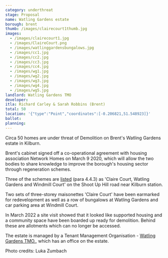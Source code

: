 ```yaml
---
category: underthreat
stage: Proposal
name: Watling Gardens estate
borough: brent
thumb: /images/clairecourt1thumb.jpg
images:
  - /images/clairecourt1.jpg
  - /images/ClaireCourt.png
  - /images/watlinggardensbungalows.jpg
  - /images/cc1.jpg
  - /images/cc2.jpg
  - /images/cc3.jpg
  - /images/cc4.jpg
  - /images/wg1.jpg
  - /images/wg2.jpg
  - /images/wg3.jpg
  - /images/wg4.jpg
  - /images/wg5.jpg
landlord: Watling Gardens TMO
developer:
itla: Richard Carley & Sarah Robbins (Brent)
total: 50
location: '{"type":"Point","coordinates":[-0.206821,51.548923]}'
ballot:
planning:
---
```

Circa 50 homes are under threat of Demolition on Brent's Watling Gardens estate in Kilburn.

Brent's cabinet signed off a co-operational agreement with housing association Network Homes on March 9 2020, which will allow the two bodies to share knowledge to improve the borough's housing sector through regeneration schemes.

Three of the schemes are [listed](http://democracy.brent.gov.uk/documents/s95738/07.%20Cabinet%20Report%20-%20Collaboration%20with%20Network%20Homes.pdf) (para 4.4.3) as 'Claire Court, Watling Gardens and Windmill Court' on the Shoot Up Hill road near Kilburn station. 

Two sets of three-storey maisonettes 'Claire Court' have been earmarked for redevelopment as well as a row of bungalows at Watling Gardens and car parking area at Windmill Court. 

In March 2022 a site visit showed that it looked like supported housing and a community space have been boarded up ready for demolition. Behind these are allotments which can no longer be accessed.   

The estate is managed by a Tenant Management Organisation - [Watling Gardens TMO.](http://www.watlinggardenstmo.co.uk/), which has an office on the estate.

Photo credits: Luka Zumbach
